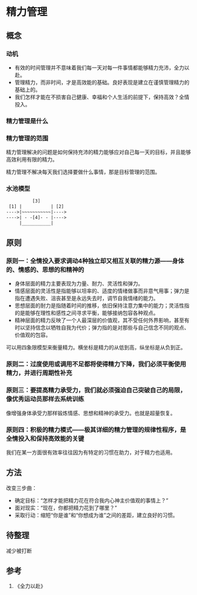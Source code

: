 # 精力管理

## 概念

### 动机

- 有效的时间管理并不意味着我们每一天对每一件事情都能够精力充沛，全力以赴。
- 管理精力，而非时间，才是高效能的基础。良好表现是建立在谨慎管理精力的基础上的。
- 我们怎样才能在不损害自己健康、幸福和个人生活的前提下，保持高效？全情投入。

### 精力管理是什么

### 精力管理的范围

精力管理解决的问题是如何保持充沛的精力能够应对自己每一天的目标，并且能够高效利用有限的精力。

精力管理不解决每天我们选择要做什么事情，那是目标管理的范围。

### 水池模型

```txt
          [3]
 [1] |           | [2]
---->|~~~~~~~~~~~|---->
---->| - -[4]- - |---->
     |___________|
```

## 原则

### 原则一：全情投入要求调动4种独立却又相互关联的精力源——身体的、情感的、思想的和精神的

- 身体层面的精力主要表现为力量、耐力、灵活性和弹力。
- 情感层面的灵活性是指能够以坦率的、适度的情绪做事而非意气用事；弹力是指在遭遇失败、沮丧甚至是永远失去时，调节自我情绪的能力。
- 思想层面的耐力是指随着时间的推移，依旧保持注意力集中的能力；灵活性指的是能够在理性和感性之间寻求平衡，能够接纳包容各种观点。
- 精神层面的精力反映了一个人最深层的价值观，其不受任何外界影响，甚至有时以坚持信念以牺牲自我为代价；弹力指的是对那些与自己信念不同的观点、价值观的包容。

可以用四象限模型来衡量精力。横坐标是精力的从低到高，纵坐标是从负到正。

### 原则二：过度使用或调用不足都将使得精力下降，我们必须平衡使用精力，并进行周期性补充

### 原则三：要提高精力承受力，我们就必须强迫自己突破自己的局限，像优秀运动员那样去系统训练

像增强身体承受力那样锻炼情感、思想和精神的承受力。也就是超量恢复。

### 原则四：积极的精力模式——极其详细的精力管理的规律性程序，是全情投入和保持高效能的关键

我们在某一方面很有效率往往因为有特定的习惯在助力，对于精力也适用。

## 方法

改变三步曲：

- 确定目标：“怎样才能把精力花在符合我内心神主价值观的事情上？”
- 面对现实：“现在，你都把精力花到了哪里？”
- 采取行动：缩短“你是谁”和“你想成为谁”之间的差距，建立良好的习惯。

## 待整理

减少被打断

## 参考

1. 《全力以赴》
